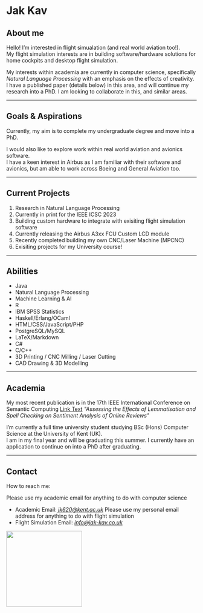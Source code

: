 # Jak Kav

## About me

Hello! I’m interested in flight simualation (and real world aviation too!).  
My flight simulation interests are in building software/hardware solutions for home cockpits and desktop flight simulation. 
<!-- 
I'm also interested in model railways, and really enjoy implementing automation into those.  
I have built my own large model railway, and some of this can be seen on my [YouTube](https://www.youtube.com/TonyDocksStation) -->

My interests within academia are currently in computer science, specifically <em>Natural Language Processing</em> with an emphasis on the effects of creativity.
I have a published paper (details below) in this area, and will continue my research into a PhD. I am looking to collaborate in this, and similar areas.

---

## Goals & Aspirations 

Currently, my aim is to complete my undergraduate degree and move into a PhD. 

I would also like to explore work within real world aviation and avionics software.  
I have a keen interest in Airbus as I am familiar with their software and avionics, but am able to work across Boeing and General Aviation too.

---

## Current Projects

<ol>
  <li>Research in Natural Language Processing</li>
  <li>Currently in print for the IEEE ICSC 2023</li>
  <li>Building custom hardware to integrate with exisiting flight simulation software</li>   
  <li>Currently releasing the Airbus A3xx FCU Custom LCD module</li>
  <li>Recently completed building my own CNC/Laser Machine (MPCNC)</li>
  <li>Exisiting projects for my University course!</li>
</ol>
<!-- <img src="https://scontent-lcy1-1.xx.fbcdn.net/v/t39.30808-6/274334072_10165671017085198_1442885230990655883_n.jpg?_nc_cat=108&ccb=1-5&_nc_sid=5cd70e&_nc_eui2=AeE7m0XKeAPlBQ2I5wqKIbkEHcqusZwbaCUdyq6xnBtoJfBnwfx0pYhSnfT9fkdyEKw&_nc_ohc=fVIeGHHol1YAX9jEbiG&_nc_ht=scontent-lcy1-1.xx&oh=00_AT8AW8auCRZJ6TRTH3PhFMQGCyyJ1sGERqb8BW6GzaHfJg&oe=622ACCCC" width="350" />  -->

---

## Abilities

<ul>
  <li>Java</li>
  <liPython</li>
  <li>Natural Language Processing</li>
  <li>Machine Learning & AI</li>
  <li>R</li>
  <li>IBM SPSS Statistics</li>
  <li>Haskell/Erlang/OCaml</li>
  <li>HTML/CSS/JavaScript/PHP</li>
  <li>PostgreSQL/MySQL</li>
  <li>LaTeX/Markdown</li>
  <li>C#</li>
  <li>C/C++</li>
  <li>3D Printing / CNC Milling / Laser Cutting</li>
  <li>CAD Drawing & 3D Modelling</li>
</ul>

---

## Academia

My most recent publication is in the 17th IEEE International Conference on Semantic Computing
[Link Text](https://www.ieee-icsc.org/)
<em>"Assessing the Effects of Lemmatisation and Spell Checking on Sentiment Analysis of Online Reviews"</em>

I’m currently a full time university student studying BSc (Hons) Computer Science at the University of Kent (UK).  
I am in my final year and will be graduating this summer. I currently have an application to continue on into a PhD after graduating.   

---

## Contact

How to reach me:  

Please use my academic email for anything to do with computer science
- Academic Email: <em>jk620@kent.ac.uk</em>
Please use my personal email address for anything to do with flight simulation
- Flight Simulation Email: <em>info@jak-kav.co.uk</em>

<img src="https://static-cdn.jtvnw.net/jtv_user_pictures/551ad525-3325-4c21-a1e0-aa62a958f96b-profile_image-300x300.png" width="200" />
